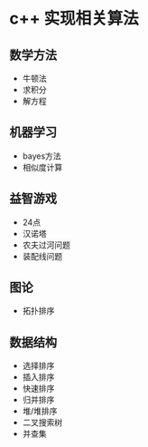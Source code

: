 # c++ 实现相关算法

## 数学方法
- 牛顿法
- 求积分
- 解方程

## 机器学习
- bayes方法
- 相似度计算


## 益智游戏
- 24点
- 汉诺塔
- 农夫过河问题
- 装配线问题

## 图论
- 拓扑排序

## 数据结构
- 选择排序
- 插入排序
- 快速排序
- 归并排序
- 堆/堆排序
- 二叉搜索树
- 并查集